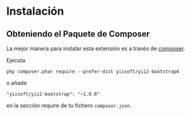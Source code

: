 Instalación
===========

## Obteniendo el Paquete de Composer

La mejor manera para instalar esta extensión es a través de [composer](https://getcomposer.org/download/).

Ejecuta

```
php composer.phar require --prefer-dist yiisoft/yii2-bootstrap4
```

o añade

```
"yiisoft/yii2-bootstrap": "~1.0.0"
```

en la sección require de tu fichero `composer.json`.
